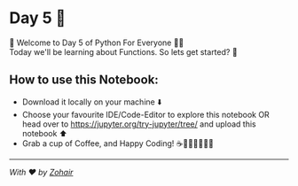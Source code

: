 # Day 5 🐍
🚀 Welcome to Day 5 of Python For Everyone 🐍✨ <br>
Today we'll be learning about Functions. So lets get started? 🚀

## How to use this Notebook:

- Download it locally on your machine ⬇️
- Choose your favourite IDE/Code-Editor to explore this notebook OR head over to https://jupyter.org/try-jupyter/tree/ and upload this notebook ⬆️
- Grab a cup of Coffee, and Happy Coding! ☕👨🏻‍💻👩🏻‍💻

---

_With ❤️ by [Zohair](https://github.com/ZohairAbbas)_